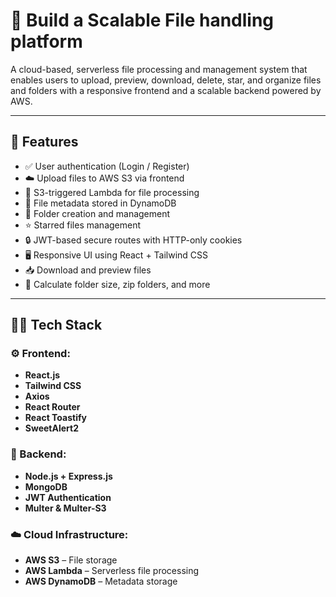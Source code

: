 # 📁 Build a Scalable File handling platform

A cloud-based, serverless file processing and management system that enables users to upload, preview, download, delete, star, and organize files and folders with a responsive frontend and a scalable backend powered by AWS.

---

## 🚀 Features

- ✅ User authentication (Login / Register)
- ☁️ Upload files to AWS S3 via frontend
- 🔁 S3-triggered Lambda for file processing
- 📄 File metadata stored in DynamoDB
- 📂 Folder creation and management
- ⭐ Starred files management
- 🔒 JWT-based secure routes with HTTP-only cookies
- 🖥 Responsive UI using React + Tailwind CSS
- 📥 Download and preview files
- 🧾 Calculate folder size, zip folders, and more

---

## 🧑‍💻 Tech Stack

### ⚙️ Frontend:
- **React.js**
- **Tailwind CSS**
- **Axios**
- **React Router**
- **React Toastify**
- **SweetAlert2**

### 🔧 Backend:
- **Node.js + Express.js**
- **MongoDB**
- **JWT Authentication**
- **Multer & Multer-S3**

### ☁️ Cloud Infrastructure:
- **AWS S3** – File storage
- **AWS Lambda** – Serverless file processing
- **AWS DynamoDB** – Metadata storage

